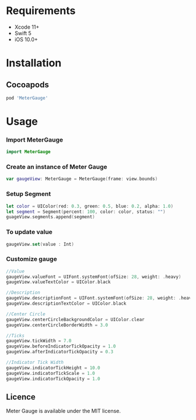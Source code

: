 

# Requirements
- Xcode 11+
- Swift 5
- iOS 10.0+


# Installation


## Cocoapods
```ruby
pod 'MeterGauge'
```

# Usage

### Import MeterGauge
```swift
import MeterGauge
```

### Create an instance of Meter Gauge
```swift
var gaugeView: MeterGauge = MeterGauge(frame: view.bounds)

```
### Setup Segment
```swift
let color = UIColor(red: 0.3, green: 0.5, blue: 0.2, alpha: 1.0)
let segment = Segment(percent: 100, color: color, status: "")
guageView.segments.append(segment)
```

### To update value
```swift
gaugeView.set(value : Int)
```

### Customize gauge
```swift 
//Value
gaugeView.valueFont = UIFont.systemFont(ofSize: 28, weight: .heavy)
gaugeView.valueTextColor = UIColor.black

//Description
gaugeView.descriptionFont = UIFont.systemFont(ofSize: 28, weight: .heavy)
gaugeView.descriptionTextColor = UIColor.black

//Center Circle
gaugeView.centerCircleBackgroundColor = UIColor.clear
gaugeView.centerCircleBorderWidth = 3.0

//Ticks
gaugeView.tickWidth = 7.0
gaugeView.beforeIndicatorTickOpacity = 1.0
gaugeView.afterIndicatorTickOpacity = 0.3

//Indicator Tick Width
gaugeView.indicatorTickHeight = 10.0
gaugeView.indicatorTickScale = 1.0
gaugeView.indicatorTickOpacity = 1.0

```

## Licence
Meter Gauge is available under the MIT license.


